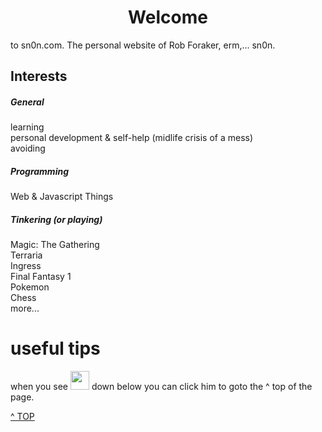<center>

# Welcome

</center>



to sn0n.com. The personal website of Rob Foraker, erm,... sn0n.

## Interests

##### General

learning\
personal development & self-help (midlife crisis of a mess)\
avoiding 

##### Programming

Web & Javascript Things

##### Tinkering (or playing)

Magic: The Gathering\
Terraria\
Ingress\
Final Fantasy 1\
Pokemon\
Chess\
more...

# useful tips 
when you see 
<img onclick="javascript:location.href='#'" src="../images/puffboy.gif" height="30px" width="30px"> down below you can click him to goto the ^ top of the page.

<a class="topOfPage" href="#top" title="Go to the top of this page">^ TOP</a>
